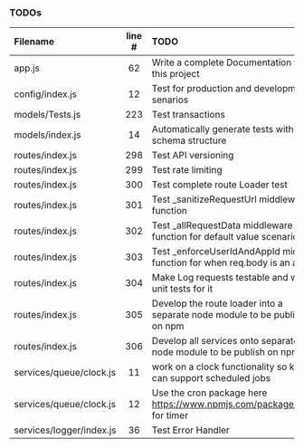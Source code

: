 ### TODOs
| Filename | line # | TODO
|:------|:------:|:------
| app.js | 62 | Write a complete Documentation for this project
| config/index.js | 12 | Test for production and development senarios
| models/Tests.js | 223 | Test transactions
| models/index.js | 14 | Automatically generate tests with the schema structure
| routes/index.js | 298 | Test API versioning
| routes/index.js | 299 | Test rate limiting
| routes/index.js | 300 | Test complete route Loader test
| routes/index.js | 301 | Test _sanitizeRequestUrl middleware function
| routes/index.js | 302 | Test _allRequestData middleware function for default value scenario
| routes/index.js | 303 | Test _enforceUserIdAndAppId middle function for when req.body is an array
| routes/index.js | 304 | Make Log requests testable and write unit tests for it
| routes/index.js | 305 | Develop the route loader into a separate node module to be publish on npm
| routes/index.js | 306 | Develop all services onto separate node module to be publish on npm
| services/queue/clock.js | 11 | work on a clock functionality so kue can support scheduled jobs
| services/queue/clock.js | 12 | Use the cron package here https://www.npmjs.com/package/cron for timer
| services/logger/index.js | 36 | Test Error Handler
